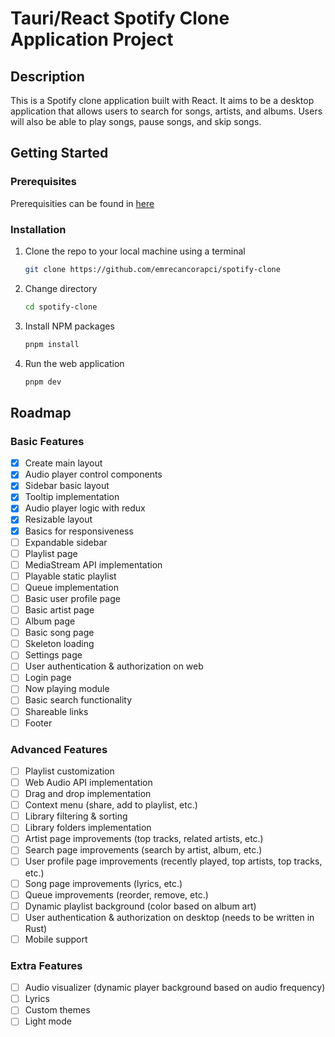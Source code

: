 # Tauri/React Spotify Clone Application Project

## Description

This is a Spotify clone application built with React. It aims to be a desktop application that allows users to search for songs, artists, and albums. Users will also be able to play songs, pause songs, and skip songs.

## Getting Started

### Prerequisites

Prerequisities can be found in [here](docs/PREREQUISITES.md)

### Installation

1. Clone the repo to your local machine using a terminal

   ```bash
   git clone https://github.com/emrecancorapci/spotify-clone
   ```

2. Change directory

   ```bash
   cd spotify-clone
   ```

3. Install NPM packages

   ```bash
   pnpm install
   ```

4. Run the web application

   ```bash
   pnpm dev
   ```

## Roadmap

### Basic Features

- [x] Create main layout
- [x] Audio player control components
- [x] Sidebar basic layout
- [x] Tooltip implementation
- [x] Audio player logic with redux
- [x] Resizable layout
- [x] Basics for responsiveness
- [ ] Expandable sidebar
- [ ] Playlist page
- [ ] MediaStream API implementation
- [ ] Playable static playlist
- [ ] Queue implementation
- [ ] Basic user profile page
- [ ] Basic artist page
- [ ] Album page
- [ ] Basic song page
- [ ] Skeleton loading
- [ ] Settings page
- [ ] User authentication & authorization on web
- [ ] Login page
- [ ] Now playing module
- [ ] Basic search functionality
- [ ] Shareable links
- [ ] Footer
  
### Advanced Features

- [ ] Playlist customization
- [ ] Web Audio API implementation
- [ ] Drag and drop implementation
- [ ] Context menu (share, add to playlist, etc.)
- [ ] Library filtering & sorting
- [ ] Library folders implementation
- [ ] Artist page improvements (top tracks, related artists, etc.)
- [ ] Search page improvements (search by artist, album, etc.)
- [ ] User profile page improvements (recently played, top artists, top tracks, etc.)
- [ ] Song page improvements (lyrics, etc.)
- [ ] Queue improvements (reorder, remove, etc.)
- [ ] Dynamic playlist background (color based on album art)
- [ ] User authentication & authorization on desktop (needs to be written in Rust)
- [ ] Mobile support

### Extra Features

- [ ] Audio visualizer (dynamic player background based on audio frequency)
- [ ] Lyrics
- [ ] Custom themes
- [ ] Light mode
